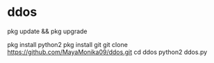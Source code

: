 # ddos

pkg update && pkg upgrade


pkg install python2
pkg install git
git clone https://github.com/MayaMonika09/ddos.git
cd ddos
python2 ddos.py <ip> <port> <packet>
